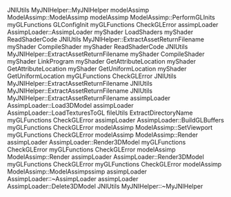 JNIUtils MyJNIHelper::MyJNIHelper
                                    modelAssimp ModelAssimp::ModelAssimp
                                    modelAssimp ModelAssimp::PerformGLInits
                                                                                myGLFunctions GLConfigInit
                                                                                myGLFunctions CheckGLError
                                                                                                            assimpLoader AssimpLoader::AssimpLoader
                                                                                                                                                        myShader LoadShaders
                                                                                                                                                        myShader ReadShaderCode
JNIUtils MyJNIHelper::ExtractAssetReturnFilename
                                                                                                                                                        myShader CompileShader
                                                                                                                                                        myShader ReadShaderCode
JNIUtils MyJNIHelper::ExtractAssetReturnFilename
                                                                                                                                                        myShader CompileShader
                                                                                                                                                        myShader LinkProgram
                                                                                                                                                        myShader GetAttributeLocation
                                                                                                                                                        myShader GetAttributeLocation
                                                                                                                                                        myShader GetUniformLocation
                                                                                                                                                        myShader GetUniformLocation
                                                                                myGLFunctions CheckGLError
JNIUtils MyJNIHelper::ExtractAssetReturnFilename
JNIUtils MyJNIHelper::ExtractAssetReturnFilename
JNIUtils MyJNIHelper::ExtractAssetReturnFilename
                                                                                                                                                                                        assimpLoader AssimpLoader::Load3DModel
                                                                                                                                                                                        assimpLoader AssimpLoader::LoadTexturesToGL
                                                                                                                                                                                                                                        fileUtils ExtractDirectoryName
                                                                                myGLFunctions CheckGLError
                                                                                                                                                                                        assimpLoader AssimpLoader::BuildGLBuffers
                                                                                myGLFunctions CheckGLError
                                    modelAssimp ModelAssimp::SetViewport
                                                                                myGLFunctions CheckGLError
                                    modelAssimp ModelAssimp::Render
                                                                                                                                                                                        assimpLoader AssimpLoader::Render3DModel
                                                                                myGLFunctions CheckGLError
                                                                                myGLFunctions CheckGLError
                                    modelAssimp ModelAssimp::Render
                                                                                                                                                                                        assimpLoader AssimpLoader::Render3DModel
                                                                                myGLFunctions CheckGLError
                                                                                myGLFunctions CheckGLError
                                    modelAssimp ModelAssimp::ModelAssimpssimp
                                                                                                                                                                                        assimpLoader AssimpLoader::~AssimpLoader
                                                                                                                                                                                        assimpLoader AssimpLoader::Delete3DModel
JNIUtils MyJNIHelper::~MyJNIHelper